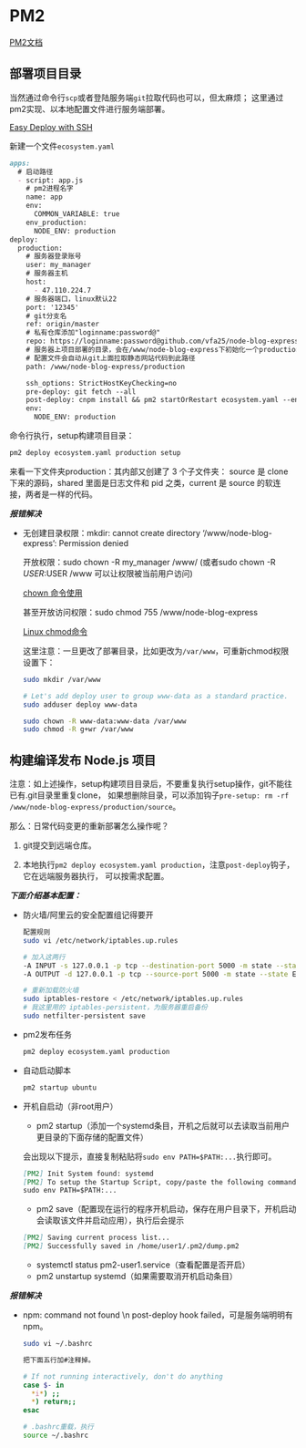 # PM2

[PM2文档](https://pm2.io/doc/en/runtime/quick-start/?utm_source=pm2&utm_medium=website&utm_campaign=rebranding)

## 部署项目目录

当然通过命令行`scp`或者登陆服务端`git`拉取代码也可以，但太麻烦；
这里通过pm2实现、以本地配置文件进行服务端部署。

[Easy Deploy with SSH](https://pm2.io/doc/en/runtime/guide/easy-deploy-with-ssh/)

新建一个文件`ecosystem.yaml`

```md
apps:
  # 启动路径
  - script: app.js
    # pm2进程名字
    name: app
    env:
      COMMON_VARIABLE: true
    env_production:
      NODE_ENV: production
deploy:
  production:
    # 服务器登录账号
    user: my_manager
    # 服务器主机
    host:
      - 47.110.224.7
    # 服务器端口，linux默认22
    port: '12345'
    # git分支名
    ref: origin/master
    # 私有仓库添加"loginname:password@"
    repo: https://loginname:password@github.com/vfa25/node-blog-express.git
    # 服务器上项目部署的目录，会在/www/node-blog-express下初始化一个production文件夹
    # 配置文件会自动从git上面拉取静态网站代码到此路径
    path: /www/node-blog-express/production

    ssh_options: StrictHostKeyChecking=no
    pre-deploy: git fetch --all
    post-deploy: cnpm install && pm2 startOrRestart ecosystem.yaml --env production
    env:
      NODE_ENV: production
```

命令行执行，setup构建项目目录：

``` sh
pm2 deploy ecosystem.yaml production setup
```

来看一下文件夹production：其内部又创建了 3 个子文件夹：
source 是 clone 下来的源码，shared 里面是日志文件和 pid 之类，current 是 source 的软连接，两者是一样的代码。

***报错解决***

- 无创建目录权限：mkdir: cannot create directory ‘/www/node-blog-express’: Permission denied

  开放权限：sudo chown -R my_manager /www/ (或者sudo chown -R $USER:$USER /www 可以让权限被当前用户访问)

  [chown 命令使用](https://www.jianshu.com/p/ff20d7c8132f)

  甚至开放访问权限：sudo chmod 755 /www/node-blog-express

  [Linux chmod命令](https://www.runoob.com/linux/linux-comm-chmod.html)

  这里注意：一旦更改了部署目录，比如更改为`/var/www`，可重新chmod权限设置下：

  ```sh
  sudo mkdir /var/www

  # Let's add deploy user to group www-data as a standard practice.
  sudo adduser deploy www-data

  sudo chown -R www-data:www-data /var/www  
  sudo chmod -R g+wr /var/www 
  ```

## 构建编译发布 Node.js 项目

注意：如上述操作，setup构建项目目录后，不要重复执行setup操作，git不能往已有.git目录里重复clone，
如果想删除目录，可以添加钩子`pre-setup: rm -rf /www/node-blog-express/production/source`。

那么：日常代码变更的重新部署怎么操作呢？

1. git提交到远端仓库。

2. 本地执行`pm2 deploy ecosystem.yaml production`，注意`post-deploy`钩子，它在远端服务器执行，
可以按需求配置。

***下面介绍基本配置：***

- 防火墙/阿里云的安全配置组记得要开

  ```sh
  配置规则
  sudo vi /etc/network/iptables.up.rules

  # 加入这两行
  -A INPUT -s 127.0.0.1 -p tcp --destination-port 5000 -m state --state NEW,ESTABLISHED -j ACCEPT
  -A OUTPUT -d 127.0.0.1 -p tcp --source-port 5000 -m state --state ESTABLISHED -j ACCEPT

  # 重新加载防火墙
  sudo iptables-restore < /etc/network/iptables.up.rules
  # 我这里用的 iptables-persistent，为服务器重启备份
  sudo netfilter-persistent save
  ```

- pm2发布任务

  ``` sh
  pm2 deploy ecosystem.yaml production
  ```

- 自动启动脚本

  ``` sh
  pm2 startup ubuntu
  ```

- 开机自启动（非root用户）

  - pm2 startup（添加一个systemd条目，开机之后就可以去读取当前用户更目录的下面存储的配置文件）

  会出现以下提示，直接复制粘贴将`sudo env PATH=$PATH:...`执行即可。

  ```md
  [PM2] Init System found: systemd
  [PM2] To setup the Startup Script, copy/paste the following command:
  sudo env PATH=$PATH:...
  ```

  - pm2 save（配置现在运行的程序开机启动，保存在用户目录下，开机启动会读取该文件并启动应用），执行后会提示

  ```md
  [PM2] Saving current process list...
  [PM2] Successfully saved in /home/user1/.pm2/dump.pm2
  ```

  - systemctl status pm2-user1.service（查看配置是否开启）
  - pm2 unstartup systemd（如果需要取消开机启动条目）

***报错解决***

- npm: command not found \n post-deploy hook failed，可是服务端明明有npm。

  ```sh
  sudo vi ~/.bashrc

  把下面五行加#注释掉。

  # If not running interactively, don't do anything
  case $- in
    *i*) ;;
    *) return;;
  esac

  # .bashrc重载，执行
  source ~/.bashrc
  ```
